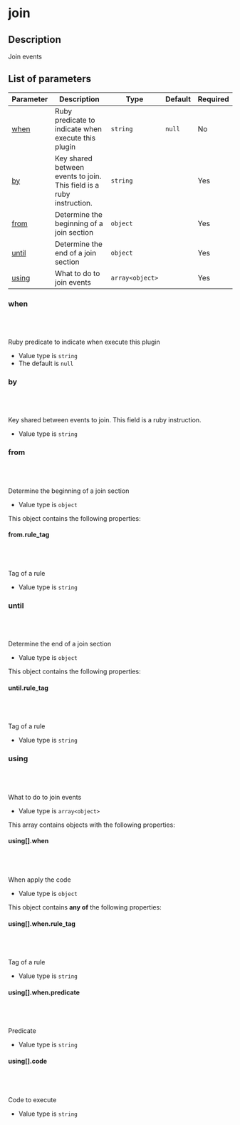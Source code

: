 # join <Badge type='tip' text='community' vertical='top' />

## Description

Join events

## List of parameters

| Parameter | Description | Type | Default | Required |
|---|---|---|---|---|
| [when](#when) | Ruby predicate to indicate when execute this plugin | <code>string</code> | `null` | No |
| [by](#by) | Key shared between events to join. This field is a ruby instruction. | <code>string</code> |  | Yes |
| [from](#from) | Determine the beginning of a join section | <code>object</code> |  | Yes |
| [until](#until) | Determine the end of a join section | <code>object</code> |  | Yes |
| [using](#using) | What to do to join events | <code>array&lt;object&gt;</code> |  | Yes |

### when

<br/>
<Badge type='warning' text='optional' vertical='bottom' />
<br/><br/>
Ruby predicate to indicate when execute this plugin

- Value type is <code>string</code>
- The default is `null`

### by

<br/>
<Badge type='tip' text='required' vertical='bottom' />
<br/><br/>
Key shared between events to join. This field is a ruby instruction.

- Value type is <code>string</code>

### from

<br/>
<Badge type='tip' text='required' vertical='bottom' />
<br/><br/>
Determine the beginning of a join section

- Value type is <code>object</code>

This object contains the following properties:

#### from.rule_tag

<br/>
<Badge type='tip' text='required' vertical='bottom' />
<br/><br/>
Tag of a rule

- Value type is <code>string</code>

### until

<br/>
<Badge type='tip' text='required' vertical='bottom' />
<br/><br/>
Determine the end of a join section

- Value type is <code>object</code>

This object contains the following properties:

#### until.rule_tag

<br/>
<Badge type='tip' text='required' vertical='bottom' />
<br/><br/>
Tag of a rule

- Value type is <code>string</code>

### using

<br/>
<Badge type='tip' text='required' vertical='bottom' />
<br/><br/>
What to do to join events

- Value type is <code>array&lt;object&gt;</code>

This array contains objects with the following properties:

#### using[].when

<br/>
<Badge type='tip' text='required' vertical='bottom' />
<br/><br/>
When apply the code

- Value type is <code>object</code>

This object contains **any of** the following properties:

#### using[].when.rule_tag

<br/>
<Badge type='tip' text='required' vertical='bottom' />
<br/><br/>
Tag of a rule

- Value type is <code>string</code>

#### using[].when.predicate

<br/>
<Badge type='tip' text='required' vertical='bottom' />
<br/><br/>
Predicate

- Value type is <code>string</code>

#### using[].code

<br/>
<Badge type='tip' text='required' vertical='bottom' />
<br/><br/>
Code to execute

- Value type is <code>string</code>

